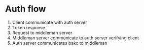 # Auth flow

1. Client communicate with auth server
2. Token response
3. Request to middleman server
4. Middleman server communicate to auth server verifying client
5. Auth server communicates bakc to middleman
